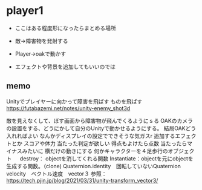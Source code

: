 # player1
- ここはある程度形になったらまとめる場所

- 敵→障害物を発射する
- Player→oakで動かす
- エフェクトや背景を追加してもいいのでは

## memo

Unityでプレイヤーに向かって障害を飛ばす
ものを飛ばす
https://futabazemi.net/notes/unity-enemy_shot3d

敵を見えなくして、ぼす画面から障害物が飛んでくるようにｓる
OAKのカメラの設置をする、どうにかして自分のUnityで動かせるようにする。
結局OAKどう入れればよい
なんかディスプレイの設定でできそうな気ガスr
追加するエフェクトとか
スコアや体力
当たった判定が欲しい
得点もよけたら点数
当たったらマイナスみたいに
横だけの動きにする
何かキャラクターを４足歩行のオブジェクト
　
destroy： objectを消してくれる関数
Instantiate：objectを元にobjectを生成する関数。（clone)
Quaternion.identity　回転していないQuaternion
velocity　ベクトル速度　vector３
参照：https://tech.pjin.jp/blog/2021/03/31/unity-transform_vector3/


